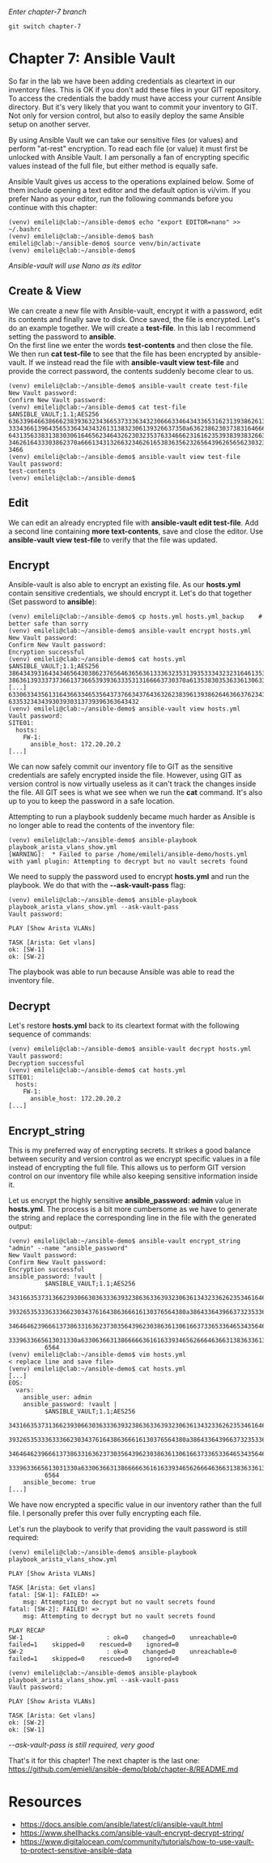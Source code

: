 *Enter chapter-7 branch*
```
git switch chapter-7
```

# Chapter 7: Ansible Vault
So far in the lab we have been adding credentials as cleartext in our inventory files. This is OK if you don't add these files in your GIT repository. To access the credentials the baddy must have access your current Ansible directory. But it's very likely that you want to commit your inventory to GIT. Not only for version control, but also to easily deploy the same Ansible setup on another server.

By using Ansible Vault we can take our sensitive files (or values) and perform "at-rest" encryption. To read each file (or value) it must first be unlocked with Ansible Vault. I am personally a fan of encrypting specific values instead of the full file, but either method is equally safe. 

Ansible Vault gives us access to the operations explained below. Some of them include opening a text editor and the default option is vi/vim. If you prefer Nano as your editor, run the following commands before you continue with this chapter:
```
(venv) emileli@clab:~/ansible-demo$ echo "export EDITOR=nano" >> ~/.bashrc
(venv) emileli@clab:~/ansible-demo$ bash
emileli@clab:~/ansible-demo$ source venv/bin/activate
(venv) emileli@clab:~/ansible-demo$
```
*Ansible-vault will use Nano as its editor*

## Create & View
We can create a new file with Ansible-vault, encrypt it with a password, edit its contents and finally save to disk. Once saved, the file is encrypted. Let's do an example together. We will create a **test-file**. In this lab I recommend setting the password to **ansible**.  
On the first line we enter the words **test-contents** and then close the file. We then run **cat test-file** to see that the file has been encrypted by ansible-vault. If we instead read the file with **ansible-vault view test-file** and provide the correct password, the contents suddenly become clear to us.
```
(venv) emileli@clab:~/ansible-demo$ ansible-vault create test-file
New Vault password:
Confirm New Vault password:
(venv) emileli@clab:~/ansible-demo$ cat test-file
$ANSIBLE_VAULT;1.1;AES256
63633964663866623839363234366537333634323066633464343365316231393862613439393435
3334366139643565336434343261313832306139326637350a636238623037383164666265326332
64313563383138303061646562346432623032353763346662316162353938393832663563383535
3462616433303862370a666134313266323462616538363562326564396265656230323865373962
3466
(venv) emileli@clab:~/ansible-demo$ ansible-vault view test-file
Vault password:
test-contents
(venv) emileli@clab:~/ansible-demo$
```

## Edit
We can edit an already encrypted file with **ansible-vault edit test-file**. Add a second line containing **more text-contents**, save and close the editor. Use **ansible-vault view test-file** to verify that the file was updated.

## Encrypt
Ansible-vault is also able to encrypt an existing file. As our **hosts.yml** contain sensitive credentials, we should encrypt it. Let's do that together (Set password to **ansible**):
```
(venv) emileli@clab:~/ansible-demo$ cp hosts.yml hosts.yml_backup    # better safe than sorry
(venv) emileli@clab:~/ansible-demo$ ansible-vault encrypt hosts.yml
New Vault password:
Confirm New Vault password:
Encryption successful
(venv) emileli@clab:~/ansible-demo$ cat hosts.yml
$ANSIBLE_VAULT;1.1;AES256
38643439316434346564303862376564636563613336323531393533343232316461353536393130
3863613933373736613736653939363335313166663730370a613538303536336130633738396463
[...]
63306334356131643663346535643737663437643632623839613938626463663762343938666164
633532343439303930313739396363643432
(venv) emileli@clab:~/ansible-demo$ ansible-vault view hosts.yml
Vault password:
SITE01:
  hosts:
    FW-1:
      ansible_host: 172.20.20.2
[...]
```

We can now safely commit our inventory file to GIT as the sensitive credentials are safely encrypted inside the file. However, using GIT as version control is now virtually useless as it can't track the changes inside the file. All GIT sees is what we see when we run the **cat** command. It's also up to you to keep the password in a safe location.

Attempting to run a playbook suddenly became much harder as Ansible is no longer able to read the contents of the inventory file:
```
(venv) emileli@clab:~/ansible-demo$ ansible-playbook playbook_arista_vlans_show.yml
[WARNING]:  * Failed to parse /home/emileli/ansible-demo/hosts.yml with yaml plugin: Attempting to decrypt but no vault secrets found
```

We need to supply the password used to encrypt **hosts.yml** and run the playbook. We do that with the **--ask-vault-pass** flag:
```
(venv) emileli@clab:~/ansible-demo$ ansible-playbook playbook_arista_vlans_show.yml --ask-vault-pass
Vault password:

PLAY [Show Arista VLANs]

TASK [Arista: Get vlans]
ok: [SW-1]
ok: [SW-2]
```

The playbook was able to run because Ansible was able to read the inventory file.

## Decrypt
Let's restore **hosts.yml** back to its cleartext format with the following sequence of commands:
```
(venv) emileli@clab:~/ansible-demo$ ansible-vault decrypt hosts.yml
Vault password:
Decryption successful
(venv) emileli@clab:~/ansible-demo$ cat hosts.yml
SITE01:
  hosts:
    FW-1:
      ansible_host: 172.20.20.2
[...]
```

## Encrypt_string
This is my preferred way of encrypting secrets. It strikes a good balance between security and version control as we encrypt specific values in a file instead of encrypting the full file. This allows us to perform GIT version control on our inventory file while also keeping sensitive information inside it. 

Let us encrypt the highly sensitive **ansible_password: admin** value in **hosts.yml**. The process is a bit more cumbersome as we have to generate the string and replace the corresponding line in the file with the generated output:
```
(venv) emileli@clab:~/ansible-demo$ ansible-vault encrypt_string "admin" --name "ansible_password"
New Vault password:
Confirm New Vault password:
Encryption successful
ansible_password: !vault |
          $ANSIBLE_VAULT;1.1;AES256
          34316635373136623930663036333639323863633639323063613432336262353461646333383431
          3932653533363336623034376164386366616130376564380a386433643966373235336566303664
          34646462396661373863316362373035643962303863613061663733653364653435646566633065
          3339633665613031330a633063663138666663616163393465626664636631383633613633636139
          6564
(venv) emileli@clab:~/ansible-demo$ vim hosts.yml
< replace line and save file>
(venv) emileli@clab:~/ansible-demo$ cat hosts.yml
[...]
EOS:
  vars:
    ansible_user: admin
    ansible_password: !vault |
          $ANSIBLE_VAULT;1.1;AES256
          34316635373136623930663036333639323863633639323063613432336262353461646333383431
          3932653533363336623034376164386366616130376564380a386433643966373235336566303664
          34646462396661373863316362373035643962303863613061663733653364653435646566633065
          3339633665613031330a633063663138666663616163393465626664636631383633613633636139
          6564
    ansible_become: true
[...]
```

We have now encrypted a specific value in our inventory rather than the full file. I personally prefer this over fully encrypting each file. 

Let's run the playbook to verify that providing the vault password is still required:
```
(venv) emileli@clab:~/ansible-demo$ ansible-playbook playbook_arista_vlans_show.yml

PLAY [Show Arista VLANs] 

TASK [Arista: Get vlans] 
fatal: [SW-1]: FAILED! =>
    msg: Attempting to decrypt but no vault secrets found
fatal: [SW-2]: FAILED! =>
    msg: Attempting to decrypt but no vault secrets found

PLAY RECAP 
SW-1                       : ok=0    changed=0    unreachable=0    failed=1    skipped=0    rescued=0    ignored=0
SW-2                       : ok=0    changed=0    unreachable=0    failed=1    skipped=0    rescued=0    ignored=0

(venv) emileli@clab:~/ansible-demo$ ansible-playbook playbook_arista_vlans_show.yml --ask-vault-pass
Vault password:

PLAY [Show Arista VLANs] 

TASK [Arista: Get vlans] 
ok: [SW-2]
ok: [SW-1]
```
*--ask-vault-pass is still required, very good*

That's it for this chapter! The next chapter is the last one: https://github.com/emieli/ansible-demo/blob/chapter-8/README.md

# Resources
- https://docs.ansible.com/ansible/latest/cli/ansible-vault.html
- https://www.shellhacks.com/ansible-vault-encrypt-decrypt-string/
- https://www.digitalocean.com/community/tutorials/how-to-use-vault-to-protect-sensitive-ansible-data
